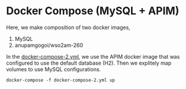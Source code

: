 
# Docker Compose (MySQL + APIM)

Here, we make composition of two docker images,

1. MySQL
2. anupamgogoi/wso2am-260

In the [docker-compose-2.yml](https://github.com/anupamgogoi-wso2/docker-wso2/blob/master/APIM/mysql/docker-compose-2.yml), we use the APIM docker image that was configured to use the default database (H2). Then we explitely map volumes to use MySQL configurations.
```
docker-compose -f docker-compose-2.yml up
```
